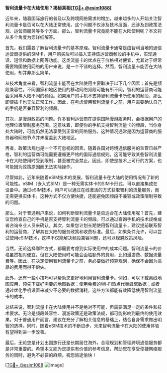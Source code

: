 **智利流量卡在大陆使用？揭秘真相[[TG💪+ @esim1088](https://t.me/s/esim1088)]**

近年来，随着国际旅行的普及以及跨境网络需求的增加，越来越多的人开始关注智利流量卡是否可以在大陆正常使用。这个问题不仅涉及技术层面，还涉及到政策法规、运营商服务等多个方面。那么，智利流量卡究竟能不能在大陆使用呢？本文将从多个角度为您详细解答。

首先，我们需要了解智利流量卡的基本原理。智利流量卡通常是由智利当地的通信运营商提供的SIM卡，用户购买后可以插入支持该运营商频段的手机中，实现通话、短信和数据上网等功能。这类流量卡的优点在于价格相对便宜，尤其对于经常需要跨国使用网络的用户来说，是一个不错的选择。然而，智利流量卡能否在大陆使用，却并非那么简单。

从技术角度来看，智利流量卡能否在大陆使用主要取决于以下几个因素：首先是频段兼容性。不同国家和地区使用的移动网络频段可能有所不同，智利的运营商可能会采用与大陆不同的频段。如果用户的手机不支持智利流量卡所使用的频段，那么即使插卡也无法正常工作。因此，在考虑使用智利流量卡之前，用户需要确认自己的手机是否兼容智利的频段。

其次，是漫游政策的问题。许多智利运营商在提供国际漫游服务时，会根据用户的地理位置限制服务范围。这意味着，即便你的手机支持智利流量卡的频段，当你身处大陆时，可能仍然无法享受到正常的网络服务。这种情况通常是因为运营商的服务器和网络节点并未覆盖到大陆地区。

再者，政策法规也是一个不可忽视的因素。随着各国对跨境通信服务的监管日益严格，智利的运营商可能需要遵循更严格的国际通信规则。这可能导致某些智利流量卡在大陆使用时受到限制，甚至被完全禁止。因此，即使是技术上可行的方案，也可能因为政策原因而无法实际操作。

尽管如此，近年来随着eSIM技术的发展，智利流量卡在大陆的使用情况有了新的可能性。eSIM（嵌入式SIM）是一种无需实体卡的SIM卡形式，可以直接集成在设备中。通过eSIM技术，用户可以通过在线激活的方式获取智利的流量服务，而无需更换实体卡。这种方式不仅方便快捷，还能避免因频段不兼容或政策限制导致的问题。

那么，对于普通用户来说，如何判断智利流量卡是否适合在大陆使用呢？首先，建议您检查自己的手机是否支持智利流量卡的频段。可以通过查询手机的技术规格或者咨询专业人员来确认。其次，如果您计划长期使用智利流量卡，建议提前联系智利的运营商，了解其在大陆的服务政策和收费标准。最后，如果条件允许，可以尝试使用eSIM技术，这样不仅能解决频段兼容问题，还可以规避政策风险。

当然，无论选择哪种方式，都需要考虑到实际使用中的成本问题。智利流量卡的价格虽然相对便宜，但在大陆使用时可能会面临额外的费用，比如漫游费、数据流量费等。因此，在决定使用智利流量卡之前，务必要做好预算规划，确保不会因为高昂的费用而得不偿失。

此外，还有一些小技巧可以帮助您更好地利用智利流量卡。例如，可以下载离线地图应用，预先下载好需要的地图数据；使用免费的Wi-Fi热点代替蜂窝数据；或者通过优化手机设置来减少不必要的数据消耗。这些方法都能有效降低使用智利流量卡的成本。

总结来说，智利流量卡在大陆使用并不是绝对不可能，但需要满足一定的条件和技术要求。无论是频段兼容性、漫游政策还是政策法规，都可能影响到最终的使用效果。对于普通用户而言，建议在充分了解相关信息的基础上，结合自身需求做出明智的选择。同时，随着eSIM技术的不断进步，未来智利流量卡在大陆的使用体验有望得到进一步改善。

最后，无论您是计划出国旅行还是长期居住海外，合理规划和管理跨境通信服务都是非常重要的。希望本文能为您提供有价值的参考信息，帮助您在享受便捷网络服务的同时，避免不必要的麻烦。祝您旅途愉快！

[[TG💪+ @esim1088](https://t.me/s/esim1088) ![Image](https://i.postimg.cc/4NQfJmqS/Snipaste-2025-05-13-00-14-12.png)]